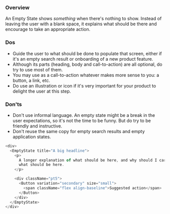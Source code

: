 ### Overview
An Empty State shows _something_ when there's nothing to show. Instead of leaving the user with a blank space, it explains what should be there and encourage to take an appropriate action.

### Dos
- Guide the user to what should be done to populate that screen, either if it's an empty search result or onboarding of a new product feature.
- Although its parts (heading, body and call-to-action) are all optional, do try to use most of them.
- You may use as a call-to-action whatever makes more sense to you: a button, a link, etc.
- Do use an illustration or icon if it's very important for your product to delight the user at this step.

### Don'ts
- Don't use informal language. An empty state might be a break in the user expectations, so it's not the time to be funny. But do try to be friendly and instructive.
- Don't reuse the same copy for empty search results and empty application states.


```js
<div>
  <EmptyState title="A big headline">
    <p>
      A longer explanation of what should be here, and why should I care about
      what should be here.
    </p>

    <div className="pt5">
      <Button variation="secondary" size="small">
        <span className="flex align-baseline">Suggested action</span>
      </Button>
    </div>
  </EmptyState>
</div>
```
